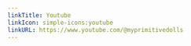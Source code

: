 ```yaml
---
linkTitle: Youtube
linkIcon: simple-icons:youtube
linkURL: https://www.youtube.com/@myprimitivedolls
---
```

